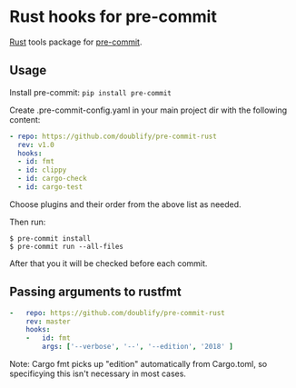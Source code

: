 # Rust hooks for pre-commit

[Rust](https://www.rust-lang.org) tools package for [pre-commit](https://pre-commit.com).

## Usage

Install pre-commit:
`pip install pre-commit`

Create .pre-commit-config.yaml in your main project dir with the following content:
```yaml
- repo: https://github.com/doublify/pre-commit-rust
  rev: v1.0
  hooks:
  - id: fmt
  - id: clippy
  - id: cargo-check
  - id: cargo-test
```
Choose plugins and their order from the above list as needed.

Then run:

```
$ pre-commit install
$ pre-commit run --all-files
```

After that you it will be checked before each commit.

## Passing arguments to rustfmt

```yaml
-   repo: https://github.com/doublify/pre-commit-rust
    rev: master
    hooks:
    -   id: fmt
        args: ['--verbose', '--', '--edition', '2018' ]
```

Note: Cargo fmt picks up "edition" automatically from Cargo.toml, so specificying this isn't necessary in most cases.
